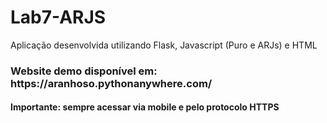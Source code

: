 # Lab7-ARJS

Aplicação desenvolvida utilizando Flask, Javascript (Puro e ARJs) e HTML

<h3> Website demo disponível em: https://aranhoso.pythonanywhere.com/</h3>
<h4> <strong>Importante:</strong> sempre acessar via mobile e pelo protocolo HTTPS </h4>
